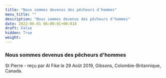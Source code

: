 ```yaml
---
title: "Nous sommes devenus des pêcheurs d'hommes"
menu_title: ""
description: "Nous sommes devenus des pêcheurs d'hommes"
date: 2022-06-01 06:00:01+00:818
draft: False
hidden: True
weight:
---
```

### Nous sommes devenus des pêcheurs d'hommes

St Pierre - reçu par Al Fike le 29 Août 2019, Gibsons, Colombie-Britannique, Canada.




